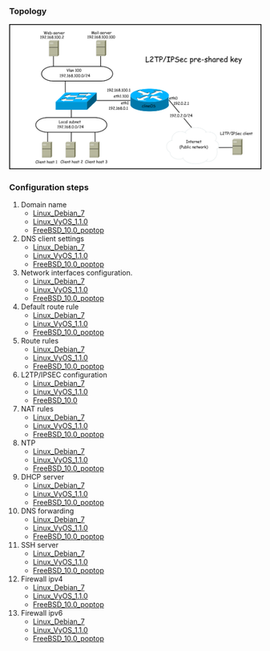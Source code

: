 ### Topology

![Topology](pic1.png)

### Configuration steps

1. Domain name
   * [Linux_Debian_7](linux_debian_7.md#domain-name)
   * [Linux_VyOS_1.1.0](linux_vyos_1.1.0.md#domain-name)
   * [FreeBSD_10.0_poptop](freebsd_10.0_poptop.md#domain-name)
2. DNS client settings
   * [Linux_Debian_7](linux_debian_7.md#dns-client-settings)
   * [Linux_VyOS_1.1.0](linux_vyos_1.1.0.md#dns-client-settings)
   * [FreeBSD_10.0_poptop](freebsd_10.0_poptop.md#dns-client-settings)
3. Network interfaces configuration.
   * [Linux_Debian_7](linux_debian_7.md#network-interfaces-configuration)
   * [Linux_VyOS_1.1.0](linux_vyos_1.1.0.md#network-interfaces-configuration)
   * [FreeBSD_10.0_poptop](freebsd_10.0_poptop.md#network-interfaces-configuration)
4. Default route rule
   * [Linux_Debian_7](linux_debian_7.md#default-route-rule)
   * [Linux_VyOS_1.1.0](linux_vyos_1.1.0.md#default-route-rule)
   * [FreeBSD_10.0_poptop](freebsd_10.0_poptop.md#default-route-rule)
5. Route rules
   * [Linux_Debian_7](linux_debian_7.md#route-rules)
   * [Linux_VyOS_1.1.0](linux_vyos_1.1.0.md#route-rules)
   * [FreeBSD_10.0_poptop](freebsd_10.0_poptop.md#route-rules)
6. L2TP/IPSEC configuration
   * [Linux_Debian_7](linux_debian_7.md#pptp-configuration)
   * [Linux_VyOS_1.1.0](linux_vyos_1.1.0.md#pptp-configuration)
   * [FreeBSD_10.0](freebsd_10.0.md#pptp-configuration)
7. NAT rules
   * [Linux_Debian_7](linux_debian_7.md#nat-rules)
   * [Linux_VyOS_1.1.0](linux_vyos_1.1.0.md#nat-rules)
   * [FreeBSD_10.0_poptop](freebsd_10.0_poptop.md#nat-rules)
8. NTP
   * [Linux_Debian_7](linux_debian_7.md#ntp)
   * [Linux_VyOS_1.1.0](linux_vyos_1.1.0.md#ntp)
   * [FreeBSD_10.0_poptop](freebsd_10.0_poptop.md#ntp)
9. DHCP server
   * [Linux_Debian_7](linux_debian_7.md#dhcp-server)
   * [Linux_VyOS_1.1.0](linux_vyos_1.1.0.md#dhcp-server)
   * [FreeBSD_10.0_poptop](freebsd_10.0_poptop.md#dhcp-server)
10. DNS forwarding
    * [Linux_Debian_7](linux_debian_7.md#dns-forwarding)
    * [Linux_VyOS_1.1.0](linux_vyos_1.1.0.md#dns-forwarding)
    * [FreeBSD_10.0_poptop](freebsd_10.0_poptop.md#dns-forwarding)
11. SSH server
    * [Linux_Debian_7](linux_debian_7.md#ssh-server)
    * [Linux_VyOS_1.1.0](linux_vyos_1.1.0.md#ssh-server)
    * [FreeBSD_10.0_poptop](freebsd_10.0_poptop.md#ssh-server)
12. Firewall ipv4
    * [Linux_Debian_7](linux_debian_7.md#firewall-ipv4)
    * [Linux_VyOS_1.1.0](linux_vyos_1.1.0.md#firewall-ipv4)
    * [FreeBSD_10.0_poptop](freebsd_10.0_poptop.md#firewall-ipv4)
14. Firewall ipv6
    * [Linux_Debian_7](linux_debian_7.md#firewall-ipv6)
    * [Linux_VyOS_1.1.0](linux_vyos_1.1.0.md#firewall-ipv6)
    * [FreeBSD_10.0_poptop](freebsd_10.0_poptop.md#firewall-ipv6)